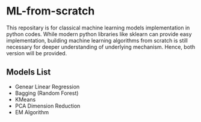 # ML-from-scratch

This repositary is for classical machine learning models implementation in python codes. While modern python libraries like sklearn can provide easy implementation, building machine learning algorithms from scratch is still necessary for deeper understanding of underlying mechanism. Hence, both version will be provided.

## Models List
* Genear Linear Regression
* Bagging (Random Forest)
* KMeans
* PCA Dimension Reduction
* EM Algorithm

